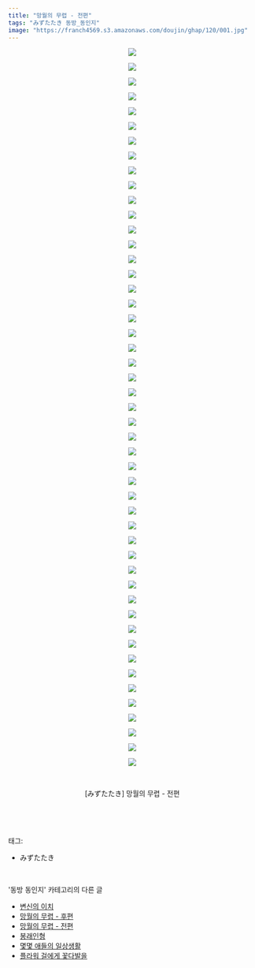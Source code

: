 ```yaml
---
title: "망월의 무렵 - 전편"
tags: "みずたたき 동방_동인지"
image: "https://franch4569.s3.amazonaws.com/doujin/ghap/120/001.jpg"
---
```

<div class="article">
<p style="text-align: center; clear: none; float: none;"><img src="{{ site.imgserver2 }}/ghap/120/001.jpg"/></p>
<p style="text-align: center; clear: none; float: none;"><img src="{{ site.imgserver2 }}/ghap/120/002.jpg"/></p>
<p style="text-align: center; clear: none; float: none;"><img src="{{ site.imgserver2 }}/ghap/120/003.jpg"/></p>
<p style="text-align: center; clear: none; float: none;"><img src="{{ site.imgserver2 }}/ghap/120/004.jpg"/></p>
<p style="text-align: center; clear: none; float: none;"><img src="{{ site.imgserver2 }}/ghap/120/005.jpg"/></p>
<p style="text-align: center; clear: none; float: none;"><img src="{{ site.imgserver2 }}/ghap/120/006.jpg"/></p>
<p style="text-align: center; clear: none; float: none;"><img src="{{ site.imgserver2 }}/ghap/120/007.jpg"/></p>
<p style="text-align: center; clear: none; float: none;"><img src="{{ site.imgserver2 }}/ghap/120/008.jpg"/></p>
<p style="text-align: center; clear: none; float: none;"><img src="{{ site.imgserver2 }}/ghap/120/009.jpg"/></p>
<p style="text-align: center; clear: none; float: none;"><img src="{{ site.imgserver2 }}/ghap/120/010.jpg"/></p>
<p style="text-align: center; clear: none; float: none;"><img src="{{ site.imgserver2 }}/ghap/120/011.jpg"/></p>
<p style="text-align: center; clear: none; float: none;"><img src="{{ site.imgserver2 }}/ghap/120/012.jpg"/></p>
<p style="text-align: center; clear: none; float: none;"><img src="{{ site.imgserver2 }}/ghap/120/013.jpg"/></p>
<p style="text-align: center; clear: none; float: none;"><img src="{{ site.imgserver2 }}/ghap/120/014.jpg"/></p>
<p style="text-align: center; clear: none; float: none;"><img src="{{ site.imgserver2 }}/ghap/120/015.jpg"/></p>
<p style="text-align: center; clear: none; float: none;"><img src="{{ site.imgserver2 }}/ghap/120/016.jpg"/></p>
<p style="text-align: center; clear: none; float: none;"><img src="{{ site.imgserver2 }}/ghap/120/017.jpg"/></p>
<p style="text-align: center; clear: none; float: none;"><img src="{{ site.imgserver2 }}/ghap/120/018.jpg"/></p>
<p style="text-align: center; clear: none; float: none;"><img src="{{ site.imgserver2 }}/ghap/120/019.jpg"/></p>
<p style="text-align: center; clear: none; float: none;"><img src="{{ site.imgserver2 }}/ghap/120/020.jpg"/></p>
<p style="text-align: center; clear: none; float: none;"><img src="{{ site.imgserver2 }}/ghap/120/021.jpg"/></p>
<p style="text-align: center; clear: none; float: none;"><img src="{{ site.imgserver2 }}/ghap/120/022.jpg"/></p>
<p style="text-align: center; clear: none; float: none;"><img src="{{ site.imgserver2 }}/ghap/120/023.jpg"/></p>
<p style="text-align: center; clear: none; float: none;"><img src="{{ site.imgserver2 }}/ghap/120/024.jpg"/></p>
<p style="text-align: center; clear: none; float: none;"><img src="{{ site.imgserver2 }}/ghap/120/025.jpg"/></p>
<p style="text-align: center; clear: none; float: none;"><img src="{{ site.imgserver2 }}/ghap/120/026.jpg"/></p>
<p style="text-align: center; clear: none; float: none;"><img src="{{ site.imgserver2 }}/ghap/120/027.jpg"/></p>
<p style="text-align: center; clear: none; float: none;"><img src="{{ site.imgserver2 }}/ghap/120/028.jpg"/></p>
<p style="text-align: center; clear: none; float: none;"><img src="{{ site.imgserver2 }}/ghap/120/029.jpg"/></p>
<p style="text-align: center; clear: none; float: none;"><img src="{{ site.imgserver2 }}/ghap/120/030.jpg"/></p>
<p style="text-align: center; clear: none; float: none;"><img src="{{ site.imgserver2 }}/ghap/120/031.jpg"/></p>
<p style="text-align: center; clear: none; float: none;"><img src="{{ site.imgserver2 }}/ghap/120/032.jpg"/></p>
<p style="text-align: center; clear: none; float: none;"><img src="{{ site.imgserver2 }}/ghap/120/033.jpg"/></p>
<p style="text-align: center; clear: none; float: none;"><img src="{{ site.imgserver2 }}/ghap/120/034.jpg"/></p>
<p style="text-align: center; clear: none; float: none;"><img src="{{ site.imgserver2 }}/ghap/120/035.jpg"/></p>
<p style="text-align: center; clear: none; float: none;"><img src="{{ site.imgserver2 }}/ghap/120/036.jpg"/></p>
<p style="text-align: center; clear: none; float: none;"><img src="{{ site.imgserver2 }}/ghap/120/037.jpg"/></p>
<p style="text-align: center; clear: none; float: none;"><img src="{{ site.imgserver2 }}/ghap/120/038.jpg"/></p>
<p style="text-align: center; clear: none; float: none;"><img src="{{ site.imgserver2 }}/ghap/120/039.jpg"/></p>
<p style="text-align: center; clear: none; float: none;"><img src="{{ site.imgserver2 }}/ghap/120/040.jpg"/></p>
<p style="text-align: center; clear: none; float: none;"><img src="{{ site.imgserver2 }}/ghap/120/041.jpg"/></p>
<p style="text-align: center; clear: none; float: none;"><img src="{{ site.imgserver2 }}/ghap/120/042.jpg"/></p>
<p style="text-align: center; clear: none; float: none;"><img src="{{ site.imgserver2 }}/ghap/120/043.jpg"/></p>
<p style="text-align: center; clear: none; float: none;"><img src="{{ site.imgserver2 }}/ghap/120/044.jpg"/></p>
<p style="text-align: center; clear: none; float: none;"><img src="{{ site.imgserver2 }}/ghap/120/045.jpg"/></p>
<p style="text-align: center; clear: none; float: none;"><img src="{{ site.imgserver2 }}/ghap/120/046.jpg"/></p>
<p style="text-align: center; clear: none; float: none;"><img src="{{ site.imgserver2 }}/ghap/120/047.jpg"/></p>
<p style="text-align: center; clear: none; float: none;"><img src="{{ site.imgserver2 }}/ghap/120/048.jpg"/></p>
<p style="text-align: center; clear: none; float: none;"><img src="{{ site.imgserver2 }}/ghap/120/049.jpg"/></p>
<p style="text-align: center; clear: none; float: none;"><br/></p>
<p style="text-align: center; clear: none; float: none;">[みずたたき] 망월의 무렵 - 전편</p>
<p><br/></p>
</div><br/>
<div class="tagTrail">
<p>태그: </p>
<ul>
<li>みずたたき</li>
</ul>
</div><br/>
<div class="another">
<p>'동방 동인지' 카테고리의 다른 글</p>
<ul>
<li><a href="/ghap_123">변신의 이치</a></li>
<li><a href="/ghap_122">망월의 무렵 - 후편</a></li>
<li><a href="/ghap_120">망월의 무렵 - 전편</a></li>
<li><a href="/ghap_119">봉래인형</a></li>
<li><a href="/ghap_118">몇몇 애들의 일상생활</a></li>
<li><a href="/ghap_117">플라워 걸에게 꽃다발을</a></li>
</ul>
</div><br/>
<div class="cb_module cb_fluid">
<div class="cb_wrt cb_profile">
</div><!-- commentList close -->
</div><br/>
